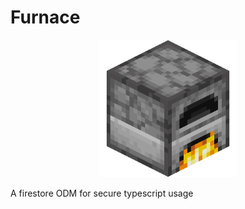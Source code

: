 # Furnace

<p align="center">
    <img src="./logo.webp" width="220" alt="Furnace logo" />
</p>

A firestore ODM for secure typescript usage
